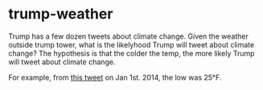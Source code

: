 # trump-weather


Trump has a few dozen tweets about climate change. Given the weather outside trump tower, what is the likelyhood Trump will tweet about climate change? The hypothesis is that the colder the temp, the more likely Trump will tweet about climate change.

For example, from [this tweet](https://twitter.com/realdonaldtrump/status/418542137899491328) on Jan 1st. 2014, the low was 25°F.

